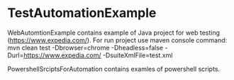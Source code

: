 # TestAutomationExample
WebAutomtionExample contains example of Java project for web testing (https://www.expedia.com/). For run project use maven console command:
mvn clean test -Dbrowser=chrome -Dheadless=false -Durl=https://www.expedia.com/ -DsuiteXmlFile=test.xml

PowershellSrciptsForAutomation contains examles of powershell scripts.
